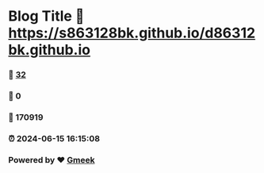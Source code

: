 # Blog Title :link: https://s863128bk.github.io/d86312bk.github.io 
### :page_facing_up: [32](https://s863128bk.github.io/d86312bk.github.io/tag.html) 
### :speech_balloon: 0 
### :hibiscus: 170919 
### :alarm_clock: 2024-06-15 16:15:08 
### Powered by :heart: [Gmeek](https://github.com/Meekdai/Gmeek)

